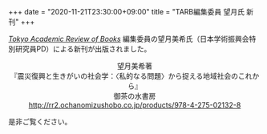 +++
date = "2020-11-21T23:30:00+09:00"
title = "TARB編集委員 望月氏 新刊"
+++

[*Tokyo Academic Review of Books*](https://tarb.yamanami.tokyo/) 編集委員の望月美希氏（日本学術振興会特別研究員PD）による新刊が出版されました。

<p style="text-align: center;">
望月美希著</br>
『震災復興と生きがいの社会学：〈私的なる問題〉から捉える地域社会のこれから』</br>
御茶の水書房</br>
<a href=http://rr2.ochanomizushobo.co.jp/products/978-4-275-02132-8>http://rr2.ochanomizushobo.co.jp/products/978-4-275-02132-8</a>
</p>

是非ご覧ください。
